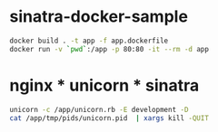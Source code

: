 # sinatra-docker-sample

```bash
docker build . -t app -f app.dockerfile
docker run -v `pwd`:/app -p 80:80 -it --rm -d app
```

# nginx * unicorn * sinatra

```bash
unicorn -c /app/unicorn.rb -E development -D
cat /app/tmp/pids/unicorn.pid  | xargs kill -QUIT

```
